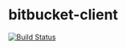 # bitbucket-client
[![Build Status](https://travis-ci.org/EugenGanshorn/bitbucket-client.svg?branch=master)](https://travis-ci.org/EugenGanshorn/bitbucket-client)
